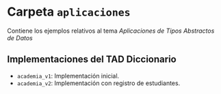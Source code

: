 # Carpeta `aplicaciones`

Contiene los ejemplos relativos al tema *Aplicaciones de Tipos Abstractos de Datos*

## Implementaciones del TAD Diccionario

* `academia_v1`: Implementación inicial.
* `academia_v2`: Implementación con registro de estudiantes.
